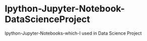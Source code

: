 # Ipython-Jupyter-Notebook-DataScienceProject
Ipython-Jupyter-Notebooks-which-I used in Data Science Project
